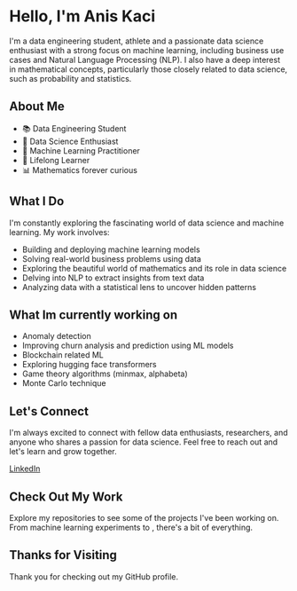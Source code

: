 # Hello, I'm Anis Kaci

I'm a data engineering student, athlete and a passionate data science enthusiast with a strong focus on machine learning, including business use cases and Natural Language Processing (NLP). I also have a deep interest in mathematical concepts, particularly those closely related to data science, such as probability and statistics.

## About Me

- 📚 Data Engineering Student
- 🧠 Data Science Enthusiast
- 🤖 Machine Learning Practitioner
- 📖 Lifelong Learner
- 📊 Mathematics forever curious

## What I Do

I'm constantly exploring the fascinating world of data science and machine learning. My work involves:

- Building and deploying machine learning models
- Solving real-world business problems using data
- Exploring the beautiful world of mathematics and its role in data science
- Delving into NLP to extract insights from text data
- Analyzing data with a statistical lens to uncover hidden patterns


## What Im currently working on 

- Anomaly detection 
- Improving churn analysis and prediction using ML models
- Blockchain related ML
- Exploring hugging face transformers
- Game theory algorithms (minmax, alphabeta)
- Monte Carlo technique

## Let's Connect

I'm always excited to connect with fellow data enthusiasts, researchers, and anyone who shares a passion for data science. Feel free to reach out and let's learn and grow together.

[LinkedIn](https://www.linkedin.com/in/anis-kaci)


## Check Out My Work
Explore my repositories to see some of the projects I've been working on. From machine learning experiments to , there's a bit of everything.

## Thanks for Visiting

Thank you for checking out my GitHub profile.

<!---
anis-kaci/anis-kaci is a ✨ special ✨ repository because its `README.md` (this file) appears on your GitHub profile.
You can click the Preview link to take a look at your changes.
--->

